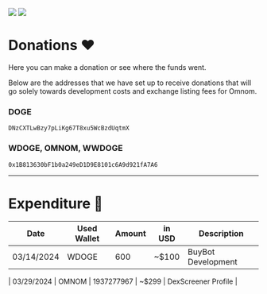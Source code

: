 <a href="https://discord.gg/4KesXdC2cx"><img src="https://img.shields.io/discord/1209470598447767582?label=Discord&logo=Discord&logoColor=white&style=plastic"></a>
<a href="https://twitter.com/omnomtoken"><img src="https://img.shields.io/twitter/follow/omnomtoken?style=social"></a>

# Donations ❤️

Here you can make a donation or see where the funds went.

Below are the addresses that we have set up to receive donations that will go solely towards development costs and exchange listing fees for Omnom.

### DOGE  

```
DNzCXTLwBzy7pLiKg67T8xu5WcBzdUqtmX
```

### WDOGE, OMNOM, WWDOGE 

```
0x1B813630bF1b0a249eD1D9E8101c6A9d921fA7A6
```


-------------------



# Expenditure 💸

| Date       | Used Wallet | Amount   | in USD | Description     |
| ---------- | ----------- | -------- | ------ | --------------- |
| 03/14/2024 | WDOGE       | 600      | ~$100 | BuyBot Development |

| 03/29/2024 | OMNOM       |   1937277967    | ~$299 | DexScreener Profile |
